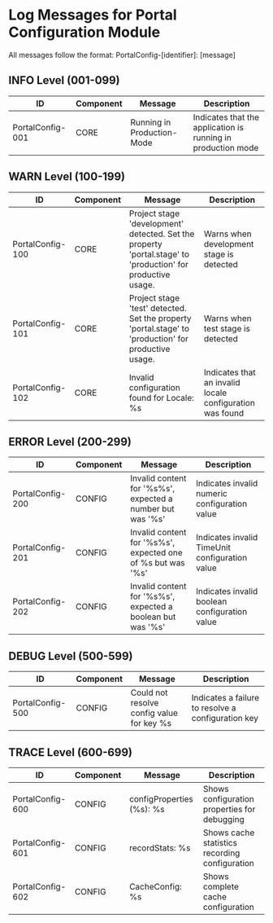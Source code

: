 # Log Messages for Portal Configuration Module

All messages follow the format: PortalConfig-[identifier]: [message]

## INFO Level (001-099)

| ID               | Component | Message | Description |
|-----------------|-----------|---------|-------------|
| PortalConfig-001 | CORE | Running in Production-Mode | Indicates that the application is running in production mode |

## WARN Level (100-199)

| ID               | Component | Message | Description |
|-----------------|-----------|---------|-------------|
| PortalConfig-100 | CORE | Project stage 'development' detected. Set the property 'portal.stage' to 'production' for productive usage. | Warns when development stage is detected |
| PortalConfig-101 | CORE | Project stage 'test' detected. Set the property 'portal.stage' to 'production' for productive usage. | Warns when test stage is detected |
| PortalConfig-102 | CORE | Invalid configuration found for Locale: %s | Indicates that an invalid locale configuration was found |

## ERROR Level (200-299)

| ID               | Component | Message | Description |
|-----------------|-----------|---------|-------------|
| PortalConfig-200 | CONFIG | Invalid content for '%s%s', expected a number but was '%s' | Indicates invalid numeric configuration value |
| PortalConfig-201 | CONFIG | Invalid content for '%s%s', expected one of %s but was '%s' | Indicates invalid TimeUnit configuration value |
| PortalConfig-202 | CONFIG | Invalid content for '%s%s', expected a boolean but was '%s' | Indicates invalid boolean configuration value |

## DEBUG Level (500-599)

| ID               | Component | Message | Description |
|-----------------|-----------|---------|-------------|
| PortalConfig-500 | CONFIG | Could not resolve config value for key %s | Indicates a failure to resolve a configuration key |

## TRACE Level (600-699)

| ID               | Component | Message | Description |
|-----------------|-----------|---------|-------------|
| PortalConfig-600 | CONFIG | configProperties (%s): %s | Shows configuration properties for debugging |
| PortalConfig-601 | CONFIG | recordStats: %s | Shows cache statistics recording configuration |
| PortalConfig-602 | CONFIG | CacheConfig: %s | Shows complete cache configuration |
